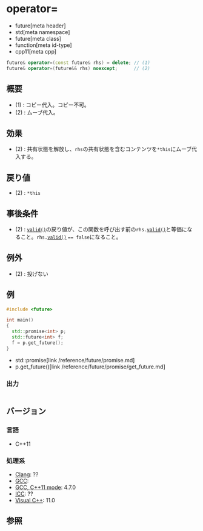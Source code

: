 # operator=
* future[meta header]
* std[meta namespace]
* future[meta class]
* function[meta id-type]
* cpp11[meta cpp]

```cpp
future& operator=(const future& rhs) = delete; // (1)
future& operator=(future&& rhs) noexcept;      // (2)
```

## 概要
- (1) : コピー代入。コピー不可。
- (2) : ムーブ代入。


## 効果
- (2) : 共有状態を解放し、`rhs`の共有状態を含むコンテンツを`*this`にムーブ代入する。


## 戻り値
- (2) : `*this`


## 事後条件
- (2) : [`valid()`](valid.md)の戻り値が、この関数を呼び出す前の`rhs.`[`valid()`](valid.md)と等価になること。`rhs.`[`valid()`](valid.md) `== false`になること。


## 例外
- (2) : 投げない


## 例
```cpp example
#include <future>

int main()
{
  std::promise<int> p;
  std::future<int> f;
  f = p.get_future();
}
```
* std::promise[link /reference/future/promise.md]
* p.get_future()[link /reference/future/promise/get_future.md]

### 出力
```
```

## バージョン
### 言語
- C++11

### 処理系
- [Clang](/implementation.md#clang): ??
- [GCC](/implementation.md#gcc): 
- [GCC, C++11 mode](/implementation.md#gcc): 4.7.0
- [ICC](/implementation.md#icc): ??
- [Visual C++](/implementation.md#visual_cpp): 11.0


## 参照


